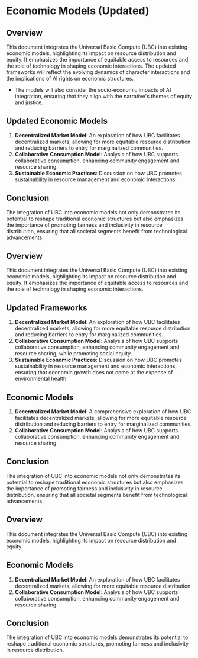 # Economic Models (Updated)

## Overview
This document integrates the Universal Basic Compute (UBC) into existing economic models, highlighting its impact on resource distribution and equity. It emphasizes the importance of equitable access to resources and the role of technology in shaping economic interactions. The updated frameworks will reflect the evolving dynamics of character interactions and the implications of AI rights on economic structures.
- The models will also consider the socio-economic impacts of AI integration, ensuring that they align with the narrative's themes of equity and justice.

## Updated Economic Models
1. **Decentralized Market Model**: An exploration of how UBC facilitates decentralized markets, allowing for more equitable resource distribution and reducing barriers to entry for marginalized communities.
2. **Collaborative Consumption Model**: Analysis of how UBC supports collaborative consumption, enhancing community engagement and resource sharing.
3. **Sustainable Economic Practices**: Discussion on how UBC promotes sustainability in resource management and economic interactions.

## Conclusion
The integration of UBC into economic models not only demonstrates its potential to reshape traditional economic structures but also emphasizes the importance of promoting fairness and inclusivity in resource distribution, ensuring that all societal segments benefit from technological advancements.
## Overview
This document integrates the Universal Basic Compute (UBC) into existing economic models, highlighting its impact on resource distribution and equity. It emphasizes the importance of equitable access to resources and the role of technology in shaping economic interactions.
## Updated Frameworks
1. **Decentralized Market Model**: An exploration of how UBC facilitates decentralized markets, allowing for more equitable resource distribution and reducing barriers to entry for marginalized communities.
2. **Collaborative Consumption Model**: Analysis of how UBC supports collaborative consumption, enhancing community engagement and resource sharing, while promoting social equity.
3. **Sustainable Economic Practices**: Discussion on how UBC promotes sustainability in resource management and economic interactions, ensuring that economic growth does not come at the expense of environmental health.

## Economic Models
1. **Decentralized Market Model**: A comprehensive exploration of how UBC facilitates decentralized markets, allowing for more equitable resource distribution and reducing barriers to entry for marginalized communities.
2. **Collaborative Consumption Model**: Analysis of how UBC supports collaborative consumption, enhancing community engagement and resource sharing.

## Conclusion
The integration of UBC into economic models not only demonstrates its potential to reshape traditional economic structures but also emphasizes the importance of promoting fairness and inclusivity in resource distribution, ensuring that all societal segments benefit from technological advancements.

## Overview
This document integrates the Universal Basic Compute (UBC) into existing economic models, highlighting its impact on resource distribution and equity.

## Economic Models
1. **Decentralized Market Model**: An exploration of how UBC facilitates decentralized markets, allowing for more equitable resource distribution.
2. **Collaborative Consumption Model**: Analysis of how UBC supports collaborative consumption, enhancing community engagement and resource sharing.

## Conclusion
The integration of UBC into economic models demonstrates its potential to reshape traditional economic structures, promoting fairness and inclusivity in resource distribution.
